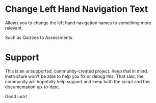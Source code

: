 Change Left Hand Navigation Text
======

Allows you to change the left hand navigation names to something more relevant.

Such as Quizzes to Assessments.

Support
======

This is an unsupported, community-created project. Keep that in mind.
Instructure won't be able to help you fix or debug this. That said, the
community will hopefully help support and keep both the script and this
documentation up-to-date.

Good luck!
